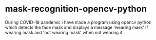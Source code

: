 # mask-recognition-opencv-python
During COVID-19 pandemic i have made a program using opencv python which detects the face mask and displays a message 'wearing mask' if wearing mask and 'not wearing mask' when not wearing it
